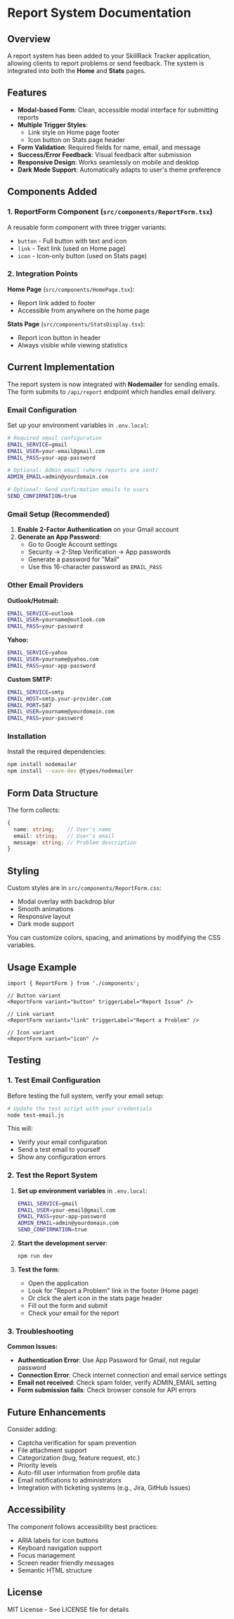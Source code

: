 # Report System Documentation

## Overview

A report system has been added to your SkillRack Tracker application, allowing clients to report problems or send feedback. The system is integrated into both the **Home** and **Stats** pages.

## Features

- **Modal-based Form**: Clean, accessible modal interface for submitting reports
- **Multiple Trigger Styles**: 
  - Link style on Home page footer
  - Icon button on Stats page header
- **Form Validation**: Required fields for name, email, and message
- **Success/Error Feedback**: Visual feedback after submission
- **Responsive Design**: Works seamlessly on mobile and desktop
- **Dark Mode Support**: Automatically adapts to user's theme preference

## Components Added

### 1. ReportForm Component (`src/components/ReportForm.tsx`)
A reusable form component with three trigger variants:
- `button` - Full button with text and icon
- `link` - Text link (used on Home page)
- `icon` - Icon-only button (used on Stats page)

### 2. Integration Points

**Home Page** (`src/components/HomePage.tsx`):
- Report link added to footer
- Accessible from anywhere on the home page

**Stats Page** (`src/components/StatsDisplay.tsx`):
- Report icon button in header
- Always visible while viewing statistics

## Current Implementation

The report system is now integrated with **Nodemailer** for sending emails. The form submits to `/api/report` endpoint which handles email delivery.

### Email Configuration

Set up your environment variables in `.env.local`:

```bash
# Required email configuration
EMAIL_SERVICE=gmail
EMAIL_USER=your-email@gmail.com
EMAIL_PASS=your-app-password

# Optional: Admin email (where reports are sent)
ADMIN_EMAIL=admin@yourdomain.com

# Optional: Send confirmation emails to users
SEND_CONFIRMATION=true
```

### Gmail Setup (Recommended)

1. **Enable 2-Factor Authentication** on your Gmail account
2. **Generate an App Password**:
   - Go to Google Account settings
   - Security → 2-Step Verification → App passwords
   - Generate a password for "Mail"
   - Use this 16-character password as `EMAIL_PASS`

### Other Email Providers

**Outlook/Hotmail:**
```bash
EMAIL_SERVICE=outlook
EMAIL_USER=yourname@outlook.com
EMAIL_PASS=your-password
```

**Yahoo:**
```bash
EMAIL_SERVICE=yahoo
EMAIL_USER=yourname@yahoo.com
EMAIL_PASS=your-app-password
```

**Custom SMTP:**
```bash
EMAIL_SERVICE=smtp
EMAIL_HOST=smtp.your-provider.com
EMAIL_PORT=587
EMAIL_USER=yourname@yourdomain.com
EMAIL_PASS=your-password
```

### Installation

Install the required dependencies:

```bash
npm install nodemailer
npm install --save-dev @types/nodemailer
```

## Form Data Structure

The form collects:
```typescript
{
  name: string;    // User's name
  email: string;   // User's email
  message: string; // Problem description
}
```

## Styling

Custom styles are in `src/components/ReportForm.css`:
- Modal overlay with backdrop blur
- Smooth animations
- Responsive layout
- Dark mode support

You can customize colors, spacing, and animations by modifying the CSS variables.

## Usage Example

```tsx
import { ReportForm } from './components';

// Button variant
<ReportForm variant="button" triggerLabel="Report Issue" />

// Link variant
<ReportForm variant="link" triggerLabel="Report a Problem" />

// Icon variant
<ReportForm variant="icon" />
```

## Testing

### 1. Test Email Configuration

Before testing the full system, verify your email setup:

```bash
# Update the test script with your credentials
node test-email.js
```

This will:
- Verify your email configuration
- Send a test email to yourself
- Show any configuration errors

### 2. Test the Report System

1. **Set up environment variables** in `.env.local`:
   ```bash
   EMAIL_SERVICE=gmail
   EMAIL_USER=your-email@gmail.com
   EMAIL_PASS=your-app-password
   ADMIN_EMAIL=admin@yourdomain.com
   SEND_CONFIRMATION=true
   ```

2. **Start the development server**:
   ```bash
   npm run dev
   ```

3. **Test the form**:
   - Open the application
   - Look for "Report a Problem" link in the footer (Home page)
   - Or click the alert icon in the stats page header
   - Fill out the form and submit
   - Check your email for the report

### 3. Troubleshooting

**Common Issues:**

- **Authentication Error**: Use App Password for Gmail, not regular password
- **Connection Error**: Check internet connection and email service settings
- **Email not received**: Check spam folder, verify ADMIN_EMAIL setting
- **Form submission fails**: Check browser console for API errors

## Future Enhancements

Consider adding:
- Captcha verification for spam prevention
- File attachment support
- Categorization (bug, feature request, etc.)
- Priority levels
- Auto-fill user information from profile data
- Email notifications to administrators
- Integration with ticketing systems (e.g., Jira, GitHub Issues)

## Accessibility

The component follows accessibility best practices:
- ARIA labels for icon buttons
- Keyboard navigation support
- Focus management
- Screen reader friendly messages
- Semantic HTML structure

## License

MIT License - See LICENSE file for details

